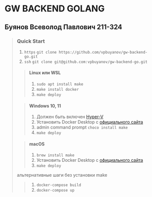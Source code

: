 # GW BACKEND GOLANG

## Буянов Всеволод Павлович 211-324

> ### Quick Start 
>
> 1. `https` ```git clone https://github.com/vpbuyanov/gw-backend-go.git```
> 2. `ssh` ```git clone git@github.com:vpbuyanov/gw-backend-go.git```
>
>> #### Linux или WSL 
>> 1. ```sudo apt install make```
>> 2. ```make install docker```
>> 3. ```make deploy```
>
>> #### Windows 10, 11
>> 1. Должен быть включен [Hyper-V ](https://learn.microsoft.com/ru-ru/virtualization/hyper-v-on-windows/quick-start/enable-hyper-v#enable-hyper-v-using-powershell)
>> 2. Установить Docker Desktop c [официального сайта](https://docs.docker.com/desktop/install/windows-install/)
>> 3. admin command prompt ```choco install make```
>> 4. ```make deploy```
>
>> #### macOS
>> 1. ```brew install make```
>> 2. Установить Docker Desktop c [официального сайта](https://docs.docker.com/desktop/install/mac-install/)
>> 3. ```make deploy```
>
> альтернативные шаги без установки make
>> 1. ```docker-compose build```
>> 2. ```docker-compose up```
>



